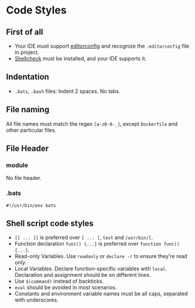 # Code Styles

## First of all

- Your IDE must support [editorconfig](http://editorconfig.org/) and recognize the `.editorconfig` file in project.
- [Shellcheck](https://github.com/koalaman/shellcheck) must be installed, and your IDE supports it.

## Indentation

- `.bats`, `.bash` files: Indent 2 spaces. No tabs.

## File naming

All file names must match the regex `[a-z0-9-_]`, except `Dockerfile` and other particular files.

## File Header

### module

No file header.

### .bats

```bats
#!/usr/bin/env bats
```

## Shell script code styles

- `[[ ... ]]` is preferred over `[ ... ]`, `test` and `/usr/bin/[`.
- Function declaration `func() {...}` is preferred over `function func() {...}`.
- Read-only Variables. Use `readonly` or `declare -r` to ensure they're read only.
- Local Variables. Declare function-specific variables with `local`. Declaration and assignment should be on different lines.
- Use `$(command)` instead of backticks.
- `eval` should be avoided in most scenarios.
- Constants and environment variable names must be all caps, separated with underscores.
